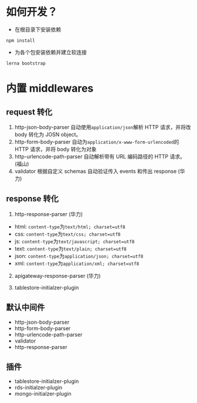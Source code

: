 # 如何开发？

- 在根目录下安装依赖

```shell
npm install
```

- 为各个包安装依赖并建立软连接

```
lerna bootstrap
```

# 内置 middlewares

## request 转化

1. http-json-body-parser 自动使用`application/json`解析 HTTP 请求，并将改 body 转化为 JOSN object。
2. http-form-body-parser 自动为`application/x-www-form-urlencoded`的 HTTP 请求，并将 body 转化为对象
3. http-urlencode-path-parser 自动解析带有 URL 编码路径的 HTTP 请求。(福山)
4. validator 根据自定义 schemas 自动验证传入 events 和传出 response (华力)

## response 转化

1. http-response-parser (华力)

- html: `content-type`为`text/html; charset=utf8`
- css: `content-type`为`text/css; charset=utf8`
- js: `content-type`为`text/javascript; charset=utf8`
- text: `content-type`为`text/plain; charset=utf8`
- json: `content-type`为`application/json; charset=utf8`
- xml: `content-type`为`application/xml; charset=utf8`

2. apigateway-response-parser (华力)

3. tablestore-initialzer-plugin

## 默认中间件
- http-json-body-parser
- http-form-body-parser
- http-urlencode-path-parser
- validator
- http-response-parser
  
## 插件
- tablestore-initialzer-plugin
- rds-initialzer-plugin
- mongo-initialzer-plugin
